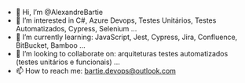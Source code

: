 - 👋 Hi, I’m @AlexandreBartie
- 👀 I’m interested in C#, Azure Devops, Testes Unitários, Testes Automatizados, Cypress, Selenium ...
- 🌱 I’m currently learning: JavaScript, Jest, Cypress, Jira, Confluence, BitBucket, Bamboo ... 
- 💞️ I’m looking to collaborate on: arquiteturas testes automatizados (testes unitários e funcionais) ...
- 📫 How to reach me: bartie.devops@outlook.com

<!---
AlexandreBartie/AlexandreBartie is a ✨ special ✨ repository because its `README.md` (this file) appears on your GitHub profile.
You can click the Preview link to take a look at your changes.
--->
